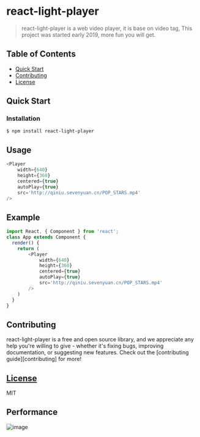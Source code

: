 
# react-light-player

> react-light-player is a web video player, it is base on video tag, This project was started early 2019, more fun you will get.

## Table of Contents

* [Quick Start](#quick-start)
* [Contributing](#contributing)
* [License](#license)

## Quick Start

### Installation

```
$ npm install react-light-player
```

Usage
----
```js
<Player
    width={640}
    height={360}
    centered={true}
    autoPlay={true}
    src='http://qiniu.sevenyuan.cn/POP_STARS.mp4'
/>
```

Example
-----
```js
import React, { Component } from 'react';
class App extends Component {
  render() {
    return (
        <Player
            width={640}
            height={360}
            centered={true}
            autoPlay={true}
            src='http://qiniu.sevenyuan.cn/POP_STARS.mp4'
        />
    )
  }
}
```

## Contributing

react-light-player is a free and open source library, and we appreciate any help you're willing to give - whether it's fixing bugs, improving documentation, or suggesting new features. Check out the [contributing guide][contributing] for more!

## [License][license]

MIT

## Performance
![image][logo]

[logo]: http://qiniu.sevenyuan.cn/player.gif

[license]: LICENSE

[coc]: CODE_OF_CONDUCT.md
